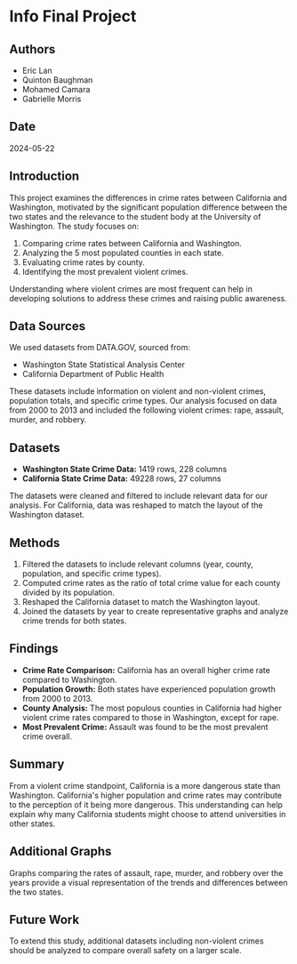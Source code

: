 # Info Final Project

## Authors
- Eric Lan
- Quinton Baughman
- Mohamed Camara
- Gabrielle Morris

## Date
2024-05-22

## Introduction
This project examines the differences in crime rates between California and Washington, motivated by the significant population difference between the two states and the relevance to the student body at the University of Washington. The study focuses on:
1. Comparing crime rates between California and Washington.
2. Analyzing the 5 most populated counties in each state.
3. Evaluating crime rates by county.
4. Identifying the most prevalent violent crimes.

Understanding where violent crimes are most frequent can help in developing solutions to address these crimes and raising public awareness.

## Data Sources
We used datasets from DATA.GOV, sourced from:
- Washington State Statistical Analysis Center
- California Department of Public Health

These datasets include information on violent and non-violent crimes, population totals, and specific crime types. Our analysis focused on data from 2000 to 2013 and included the following violent crimes: rape, assault, murder, and robbery.

## Datasets
- **Washington State Crime Data:** 1419 rows, 228 columns
- **California State Crime Data:** 49228 rows, 27 columns

The datasets were cleaned and filtered to include relevant data for our analysis. For California, data was reshaped to match the layout of the Washington dataset.

## Methods
1. Filtered the datasets to include relevant columns (year, county, population, and specific crime types).
2. Computed crime rates as the ratio of total crime value for each county divided by its population.
3. Reshaped the California dataset to match the Washington layout.
4. Joined the datasets by year to create representative graphs and analyze crime trends for both states.

## Findings
- **Crime Rate Comparison:** California has an overall higher crime rate compared to Washington.
- **Population Growth:** Both states have experienced population growth from 2000 to 2013.
- **County Analysis:** The most populous counties in California had higher violent crime rates compared to those in Washington, except for rape.
- **Most Prevalent Crime:** Assault was found to be the most prevalent crime overall.

## Summary
From a violent crime standpoint, California is a more dangerous state than Washington. California's higher population and crime rates may contribute to the perception of it being more dangerous. This understanding can help explain why many California students might choose to attend universities in other states.

## Additional Graphs
Graphs comparing the rates of assault, rape, murder, and robbery over the years provide a visual representation of the trends and differences between the two states.

## Future Work
To extend this study, additional datasets including non-violent crimes should be analyzed to compare overall safety on a larger scale.


